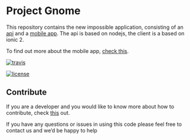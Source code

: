 # Project Gnome

This repository contains the new impossible application, consisting of an [api](https://github.com/iampossible/gnome/tree/master/api) and a [mobile app](https://github.com/iampossible/gnome/tree/master/ionic-app). The api is based on nodejs, the client is a based on ionic 2.

To find out more about the mobile app, [check this](https://github.com/iampossible/gnome/blob/master/ionic-app/README.md).

[![travis](https://travis-ci.org/iampossible/gnome.svg?branch=master)](https://travis-ci.org/iampossible/gnome)

[![license](https://img.shields.io/github/license/iampossible/gnome.svg)](https://github.com/iampossible/gnome/blob/master/LICENSE)

## Contribute
If you are a developer and you would like to know more about how to contribute, check [this](https://github.com/iampossible/gnome/blob/master/DEVELOPER.md) out.


If you have any questions or issues in using this code please feel free to contact us and we’d be happy to help
